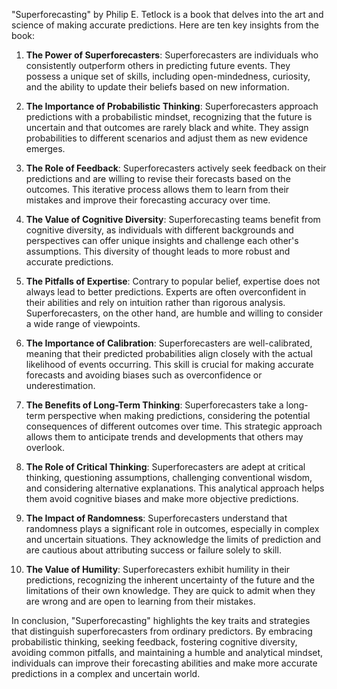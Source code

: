 "Superforecasting" by Philip E. Tetlock is a book that delves into the art and science of making accurate predictions. Here are ten key insights from the book:

1. **The Power of Superforecasters**: Superforecasters are individuals who consistently outperform others in predicting future events. They possess a unique set of skills, including open-mindedness, curiosity, and the ability to update their beliefs based on new information.

2. **The Importance of Probabilistic Thinking**: Superforecasters approach predictions with a probabilistic mindset, recognizing that the future is uncertain and that outcomes are rarely black and white. They assign probabilities to different scenarios and adjust them as new evidence emerges.

3. **The Role of Feedback**: Superforecasters actively seek feedback on their predictions and are willing to revise their forecasts based on the outcomes. This iterative process allows them to learn from their mistakes and improve their forecasting accuracy over time.

4. **The Value of Cognitive Diversity**: Superforecasting teams benefit from cognitive diversity, as individuals with different backgrounds and perspectives can offer unique insights and challenge each other's assumptions. This diversity of thought leads to more robust and accurate predictions.

5. **The Pitfalls of Expertise**: Contrary to popular belief, expertise does not always lead to better predictions. Experts are often overconfident in their abilities and rely on intuition rather than rigorous analysis. Superforecasters, on the other hand, are humble and willing to consider a wide range of viewpoints.

6. **The Importance of Calibration**: Superforecasters are well-calibrated, meaning that their predicted probabilities align closely with the actual likelihood of events occurring. This skill is crucial for making accurate forecasts and avoiding biases such as overconfidence or underestimation.

7. **The Benefits of Long-Term Thinking**: Superforecasters take a long-term perspective when making predictions, considering the potential consequences of different outcomes over time. This strategic approach allows them to anticipate trends and developments that others may overlook.

8. **The Role of Critical Thinking**: Superforecasters are adept at critical thinking, questioning assumptions, challenging conventional wisdom, and considering alternative explanations. This analytical approach helps them avoid cognitive biases and make more objective predictions.

9. **The Impact of Randomness**: Superforecasters understand that randomness plays a significant role in outcomes, especially in complex and uncertain situations. They acknowledge the limits of prediction and are cautious about attributing success or failure solely to skill.

10. **The Value of Humility**: Superforecasters exhibit humility in their predictions, recognizing the inherent uncertainty of the future and the limitations of their own knowledge. They are quick to admit when they are wrong and are open to learning from their mistakes.

In conclusion, "Superforecasting" highlights the key traits and strategies that distinguish superforecasters from ordinary predictors. By embracing probabilistic thinking, seeking feedback, fostering cognitive diversity, avoiding common pitfalls, and maintaining a humble and analytical mindset, individuals can improve their forecasting abilities and make more accurate predictions in a complex and uncertain world.